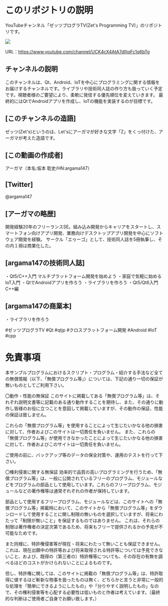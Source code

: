 # このリポジトリの説明
YouTubeチャンネル「ゼッツプログラTV(Zet's Programming TV)」のリポジトリです。

<img src="https://yt3.ggpht.com/nZza04T5E-oJlfHPMmFtVpw7szMnypJNs4yIrjHf9YAO8KSh-sSQ0R9BQnng_Y3_cbcZmiO0ow=s176-c-k-c0x00ffffff-no-rj">

URL：https://www.youtube.com/channel/UCK4cX4AtA7dIIjqFc1q6bTg 

## チャンネルの説明

このチャンネルは、Qt、Android、IoTを中心にプログラミングに関する情報をお届けするチャンネルです。ライブラリや技術同人誌の作り方も扱っていく予定です。視聴者様のご要望により、柔軟に発信する優先順位を変えていきます。
最終的にはQtでAndroidアプリを作成し、IoTの機能を実装するのが目標です。

## [このチャンネルの造語]

ゼッツ(Zet's)というのは、Let'sにアーガマが好きな文字「Z」をくっ付けた、アーガマが考えた造語です。

## [この動画の作成者]

アーガマ（本名:坂本 聡史/HN:argama147）

## [Twitter]

@argama147

## [アーガマの略歴]

開発経験20年のフリーランスSE。組み込み開発からキャリアをスタートし、スマートフォン向けアプリ開発、業務向けデスクトップアプリ開発を中心にソフトウェア開発を経験。
サークル「エゥーゴ」として、技術同人誌を5冊執筆し、その内１冊は商業化した。

## [argama147の技術同人誌]

・Qt5/C++入門 マルチプラットフォーム開発を始めよう
・家庭で気軽に始めるIoT入門
・QtでAndroidアプリを作ろう
・ライブラリを作ろう
・Qt5/Qt6入門 C++編

## [argama147の商業本]

・ライブラリを作ろう

#ゼッツプログラTV #Qt #qtjp #クロスプラットフォーム開発 #Android #IoT #cpp

# 免責事項
本サンプルプログラムにおけるスクリプト・プログラム・紹介する手法など全ての無償情報（以下、「無償プログラム等」）については、下記の通り一切の保証が無いものとしてご利用下さい。

〇動作・性能の無保証 このサイトに掲載してある「無償プログラム等」は、それぞれ説明文書等に記載のある通り動作することを期待し、また、その通りに動作し皆様のお役に立つことを意図して掲載していますが、その動作の保証、性能の保証は致しません。

これらの「無償プログラム等」を使用することによって生じたいかなる他の損害に対して、作者およびこのサイトは一切責任を負いません。 また、これらの「無償プログラム等」が使用できなかったことによって生じたいかなる他の損害に対して、作者およびこのサイトは一切責任を負いません。

ご使用の前に、バックアップ等のデータの保全対策や、運用のテストを行って下さい。

〇権利侵害に関する無保証 効率的で品質の高いプログラミングを行うため、「無償プログラム等」は、一般に公開されているフリーのプログラム、モジュールなどをプログラムの部品として使用しています。これらのフリープログラム、モジュールなどの著作権等は通常ぞれぞれの作者が保持しています。

部品として使用するフリープログラム、モジュールなどは、このサイトへの「無償プログラム等」掲載時において、このサイトから「無償プログラム等」をダウンロードして使用することに関し制限の無いものを選択していますが、将来にわたって「制限が無いこと」を保証するものではありません。 これは、それらの制限は著作権者の決定次第であるため、将来もフリーで提供されるかの予見が不可能なためです。

また同様に、特許権侵害等が現在・将来にわたって無いことも保証できません。 これは、現在出願中の特許等および将来取得される特許等については予見できないこと、および、既得の（第三者の）特許権等についても、その存在の有無を調べるほどのコストがかけられないことによるものです。

但し、特許権に関しては、このサイトに掲載の「無償プログラム等」は、特許取得に値するほど斬新な物事を扱ったものは無く、どちらかと言うと非常に一般的な処理を「簡単にできるようにしたもの」や「分りやすく説明したもの」なので、その権利侵害等を心配する必要性は低いものと作者は考えています。（最終的な判断はご使用者ご自身でお願い致します。）
